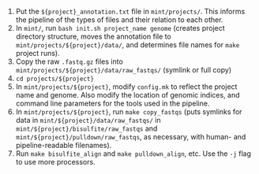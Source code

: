 1. Put the `${project}_annotation.txt` file in `mint/projects/`. This informs the pipeline of the types of files and their relation to each other.
2. In `mint/`, run `bash init.sh project_name genome` (creates project directory structure, moves the annotation file to `mint/projects/${project}/data/`, and determines file names for `make` project runs).
3. Copy the raw `.fastq.gz` files into `mint/projects/${project}/data/raw_fastqs/` (symlink or full copy)
4. `cd projects/${project}`
5. In `mint/projects/${project}`, modify `config.mk` to reflect the project name and genome. Also modify the location of genomic indices, and command line parameters for the tools used in the pipeline.
6. In `mint/projects/${project}`, run `make copy_fastqs` (puts symlinks for data in `mint/${project}/data/raw_fastqs/` in `mint/${project}/bisulfite/raw_fastqs` and `mint/${project}/pulldown/raw_fastqs`, as necessary, with human- and pipeline-readable filenames).
7. Run `make bisulfite_align` and `make pulldown_align`, etc. Use the `-j` flag to use more processors.
